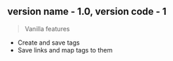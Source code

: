 ## version name - 1.0, version code - 1
> Vanilla features
* Create and save tags
* Save links and map tags to them